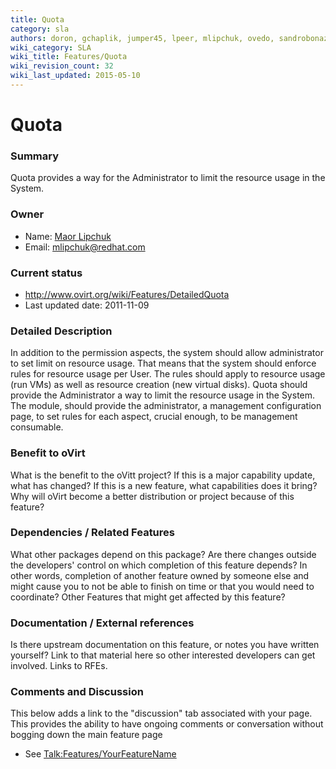 ```yaml
---
title: Quota
category: sla
authors: doron, gchaplik, jumper45, lpeer, mlipchuk, ovedo, sandrobonazzola
wiki_category: SLA
wiki_title: Features/Quota
wiki_revision_count: 32
wiki_last_updated: 2015-05-10
---
```


# Quota

### Summary

Quota provides a way for the Administrator to limit the resource usage in the System.

### Owner

*   Name: [ Maor Lipchuk](User:mlipchuk)
*   Email: <mlipchuk@redhat.com>

### Current status

*   <http://www.ovirt.org/wiki/Features/DetailedQuota>
*   Last updated date: 2011-11-09

### Detailed Description

In addition to the permission aspects, the system should allow administrator to set limit on resource usage. That means that the system should enforce rules for resource usage per User. The rules should apply to resource usage (run VMs) as well as resource creation (new virtual disks). Quota should provide the Administrator a way to limit the resource usage in the System. The module, should provide the administrator, a management configuration page, to set rules for each aspect, crucial enough, to be management consumable.

### Benefit to oVirt

What is the benefit to the oVitt project? If this is a major capability update, what has changed? If this is a new feature, what capabilities does it bring? Why will oVirt become a better distribution or project because of this feature?

### Dependencies / Related Features

What other packages depend on this package? Are there changes outside the developers' control on which completion of this feature depends? In other words, completion of another feature owned by someone else and might cause you to not be able to finish on time or that you would need to coordinate? Other Features that might get affected by this feature?

### Documentation / External references

Is there upstream documentation on this feature, or notes you have written yourself? Link to that material here so other interested developers can get involved. Links to RFEs.

### Comments and Discussion

This below adds a link to the "discussion" tab associated with your page. This provides the ability to have ongoing comments or conversation without bogging down the main feature page

*   See <Talk:Features/YourFeatureName>
